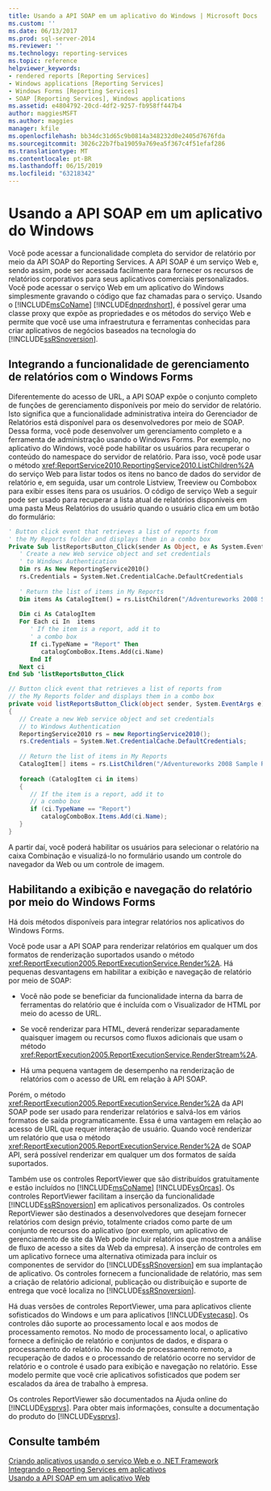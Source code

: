 ```yaml
---
title: Usando a API SOAP em um aplicativo do Windows | Microsoft Docs
ms.custom: ''
ms.date: 06/13/2017
ms.prod: sql-server-2014
ms.reviewer: ''
ms.technology: reporting-services
ms.topic: reference
helpviewer_keywords:
- rendered reports [Reporting Services]
- Windows applications [Reporting Services]
- Windows Forms [Reporting Services]
- SOAP [Reporting Services], Windows applications
ms.assetid: e4804792-20cd-4df2-9257-fb958ff447b4
author: maggiesMSFT
ms.author: maggies
manager: kfile
ms.openlocfilehash: bb34dc31d65c9b0814a348232d0e2405d7676fda
ms.sourcegitcommit: 3026c22b7fba19059a769ea5f367c4f51efaf286
ms.translationtype: MT
ms.contentlocale: pt-BR
ms.lasthandoff: 06/15/2019
ms.locfileid: "63218342"
---
```

# <a name="using-the-soap-api-in-a-windows-application"></a>Usando a API SOAP em um aplicativo do Windows
  Você pode acessar a funcionalidade completa do servidor de relatório por meio da API SOAP do Reporting Services. A API SOAP é um serviço Web e, sendo assim, pode ser acessada facilmente para fornecer os recursos de relatórios corporativos para seus aplicativos comerciais personalizados. Você pode acessar o serviço Web em um aplicativo do Windows simplesmente gravando o código que faz chamadas para o serviço. Usando o [!INCLUDE[msCoName](../../includes/msconame-md.md)] [!INCLUDE[dnprdnshort](../../includes/dnprdnshort-md.md)], é possível gerar uma classe proxy que expõe as propriedades e os métodos do serviço Web e permite que você use uma infraestrutura e ferramentas conhecidas para criar aplicativos de negócios baseados na tecnologia do [!INCLUDE[ssRSnoversion](../../includes/ssrsnoversion-md.md)].  
  
## <a name="integrating-report-management-functionality-using-windows-forms"></a>Integrando a funcionalidade de gerenciamento de relatórios com o Windows Forms  
 Diferentemente do acesso de URL, a API SOAP expõe o conjunto completo de funções de gerenciamento disponíveis por meio do servidor de relatório. Isto significa que a funcionalidade administrativa inteira do Gerenciador de Relatórios está disponível para os desenvolvedores por meio de SOAP. Dessa forma, você pode desenvolver um gerenciamento completo e a ferramenta de administração usando o Windows Forms. Por exemplo, no aplicativo do Windows, você pode habilitar os usuários para recuperar o conteúdo do namespace do servidor de relatório. Para isso, você pode usar o método <xref:ReportService2010.ReportingService2010.ListChildren%2A> do serviço Web para listar todos os itens no banco de dados do servidor de relatório e, em seguida, usar um controle Listview, Treeview ou Combobox para exibir esses itens para os usuários. O código de serviço Web a seguir pode ser usado para recuperar a lista atual de relatórios disponíveis em uma pasta Meus Relatórios do usuário quando o usuário clica em um botão do formulário:  
  
```vb  
' Button click event that retrieves a list of reports from  
' the My Reports folder and displays them in a combo box  
Private Sub listReportsButton_Click(sender As Object, e As System.EventArgs)  
   ' Create a new Web service object and set credentials  
   ' to Windows Authentication  
   Dim rs As New ReportingService2010()  
   rs.Credentials = System.Net.CredentialCache.DefaultCredentials  
  
   ' Return the list of items in My Reports  
   Dim items As CatalogItem() = rs.ListChildren("/Adventureworks 2008 Sample Reports", False)  
  
   Dim ci As CatalogItem  
   For Each ci In  items  
      ' If the item is a report, add it to   
      ' a combo box  
      If ci.TypeName = "Report" Then  
         catalogComboBox.Items.Add(ci.Name)  
      End If  
   Next ci  
End Sub 'listReportsButton_Click  
```  
  
```csharp  
// Button click event that retrieves a list of reports from  
// the My Reports folder and displays them in a combo box  
private void listReportsButton_Click(object sender, System.EventArgs e)  
{  
   // Create a new Web service object and set credentials  
   // to Windows Authentication  
   ReportingService2010 rs = new ReportingService2010();  
   rs.Credentials = System.Net.CredentialCache.DefaultCredentials;  
  
   // Return the list of items in My Reports  
   CatalogItem[] items = rs.ListChildren("/Adventureworks 2008 Sample Reports", false);  
  
   foreach (CatalogItem ci in items)  
   {  
      // If the item is a report, add it to   
      // a combo box  
      if (ci.TypeName == "Report")  
         catalogComboBox.Items.Add(ci.Name);  
   }  
}  
```  
  
 A partir daí, você poderá habilitar os usuários para selecionar o relatório na caixa Combinação e visualizá-lo no formulário usando um controle do navegador da Web ou um controle de imagem.  
  
## <a name="enabling-report-viewing-and-navigation-using-windows-forms"></a>Habilitando a exibição e navegação do relatório por meio do Windows Forms  
 Há dois métodos disponíveis para integrar relatórios nos aplicativos do Windows Forms.  
  
 Você pode usar a API SOAP para renderizar relatórios em qualquer um dos formatos de renderização suportados usando o método <xref:ReportExecution2005.ReportExecutionService.Render%2A>. Há pequenas desvantagens em habilitar a exibição e navegação de relatório por meio de SOAP:  
  
-   Você não pode se beneficiar da funcionalidade interna da barra de ferramentas do relatório que é incluída com o Visualizador de HTML por meio do acesso de URL.  
  
-   Se você renderizar para HTML, deverá renderizar separadamente quaisquer imagem ou recursos como fluxos adicionais que usam o método <xref:ReportExecution2005.ReportExecutionService.RenderStream%2A>.  
  
-   Há uma pequena vantagem de desempenho na renderização de relatórios com o acesso de URL em relação à API SOAP.  
  
 Porém, o método <xref:ReportExecution2005.ReportExecutionService.Render%2A> da API SOAP pode ser usado para renderizar relatórios e salvá-los em vários formatos de saída programaticamente. Essa é uma vantagem em relação ao acesso de URL que requer interação de usuário. Quando você renderizar um relatório que usa o método <xref:ReportExecution2005.ReportExecutionService.Render%2A> de SOAP API, será possível renderizar em qualquer um dos formatos de saída suportados.  
  
 Também use os controles ReportViewer que são distribuídos gratuitamente e estão incluídos no [!INCLUDE[msCoName](../../includes/msconame-md.md)] [!INCLUDE[vsOrcas](../../includes/vsorcas-md.md)]. Os controles ReportViewer facilitam a inserção da funcionalidade [!INCLUDE[ssRSnoversion](../../includes/ssrsnoversion-md.md)] em aplicativos personalizados. Os controles ReportViewer são destinados a desenvolvedores que desejam fornecer relatórios com design prévio, totalmente criados como parte de um conjunto de recursos do aplicativo (por exemplo, um aplicativo de gerenciamento de site da Web pode incluir relatórios que mostrem a análise de fluxo de acesso a sites da Web da empresa). A inserção de controles em um aplicativo fornece uma alternativa otimizada para incluir os componentes de servidor do [!INCLUDE[ssRSnoversion](../../includes/ssrsnoversion-md.md)] em sua implantação de aplicativo. Os controles fornecem a funcionalidade de relatório, mas sem a criação de relatório adicional, publicação ou distribuição e suporte de entrega que você localiza no [!INCLUDE[ssRSnoversion](../../includes/ssrsnoversion-md.md)].  
  
 Há duas versões de controles ReportViewer, uma para aplicativos cliente sofisticados do Windows e um para aplicativos [!INCLUDE[vstecasp](../../includes/vstecasp-md.md)]. Os controles dão suporte ao processamento local e aos modos de processamento remotos. No modo de processamento local, o aplicativo fornece a definição de relatório e conjuntos de dados, e dispara o processamento do relatório. No modo de processamento remoto, a recuperação de dados e o processando de relatório ocorre no servidor de relatório e o controle é usado para exibição e navegação no relatório. Esse modelo permite que você crie aplicativos sofisticados que podem ser escalados da área de trabalho à empresa.  
  
 Os controles ReportViewer são documentados na Ajuda online do [!INCLUDE[vsprvs](../../includes/vsprvs-md.md)]. Para obter mais informações, consulte a documentação do produto do [!INCLUDE[vsprvs](../../includes/vsprvs-md.md)].  
  
## <a name="see-also"></a>Consulte também  
 [Criando aplicativos usando o serviço Web e o .NET Framework](../report-server-web-service/net-framework/building-applications-using-the-web-service-and-the-net-framework.md)   
 [Integrando o Reporting Services em aplicativos](../application-integration/integrating-reporting-services-into-applications.md)   
 [Usando a API SOAP em um aplicativo Web](integrating-reporting-services-using-soap-web-application.md)  
  
  
